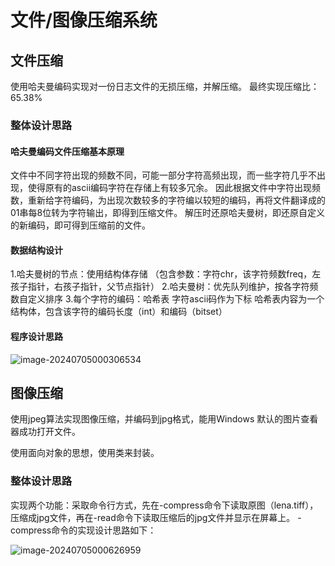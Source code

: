 # 文件/图像压缩系统
## 文件压缩

使用哈夫曼编码实现对一份日志文件的无损压缩，并解压缩。
最终实现压缩比：65.38%

### 整体设计思路

#### 哈夫曼编码文件压缩基本原理

文件中不同字符出现的频数不同，可能一部分字符高频出现，而一些字符几乎不出现，使得原有的ascii编码字符在存储上有较多冗余。
因此根据文件中字符出现频数，重新给字符编码，为出现次数较多的字符编以较短的编码，再将文件翻译成的01串每8位转为字符输出，即得到压缩文件。
解压时还原哈夫曼树，即还原自定义的新编码，即可得到压缩前的文件。

#### 数据结构设计

1.哈夫曼树的节点：使用结构体存储
（包含参数：字符chr，该字符频数freq，左孩子指针，右孩子指针，父节点指针）
2.哈夫曼树：优先队列维护，按各字符频数自定义排序
3.每个字符的编码：哈希表
	字符ascii码作为下标
	哈希表内容为一个结构体，包含该字符的编码长度（int）和编码（bitset）

#### 程序设计思路

![image-20240705000306534](D:\awttttttt\github\CompressionSystem\README.assets\image-20240705000306534.png)



## 图像压缩

使用jpeg算法实现图像压缩，并编码到jpg格式，能用Windows 默认的图片查看器成功打开文件。

使用面向对象的思想，使用类来封装。

### 整体设计思路

实现两个功能：采取命令行方式，先在-compress命令下读取原图（lena.tiff），压缩成jpg文件，再在-read命令下读取压缩后的jpg文件并显示在屏幕上。
-compress命令的实现设计思路如下：

![image-20240705000626959](D:\awttttttt\github\CompressionSystem\README.assets\image-20240705000626959.png)
